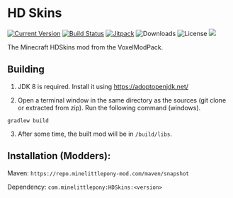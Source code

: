 HD Skins
========

[![Current Version](https://img.shields.io/github/v/release/MineLittlePony/HDSkins)](https://github.com/MineLittlePony/HdSkins/releases/latest)
[![Build Status](https://github.com/MineLittlePony/HDSkins/actions/workflows/gradle-build.yml/badge.svg)](https://github.com/MineLittlePony/HDSkins/actions/workflows/gradle-build.yml)
[![Jitpack](https://jitpack.io/v/MineLittlePony/HDSkins.svg)](https://jitpack.io/#MineLittlePony/HDSkins)
![Downloads](https://img.shields.io/github/downloads/MineLittlePony/HDSkins/total.svg?color=yellowgreen)
![License](https://img.shields.io/github/license/MineLittlePony/HDSkins)
![](https://img.shields.io/badge/api-fabric-orange.svg)

The Minecraft HDSkins mod from the VoxelModPack.

## Building

1. JDK 8 is required. Install it using https://adoptopenjdk.net/

2. Open a terminal window in the same directory as the sources (git clone or extracted from zip). Run the following command (windows).

```
gradlew build
```

3. After some time, the built mod will be in `/build/libs`.

## Installation (Modders):

Maven: `https://repo.minelittlepony-mod.com/maven/snapshot`

Dependency: `com.minelittlepony:HDSkins:<version>`
